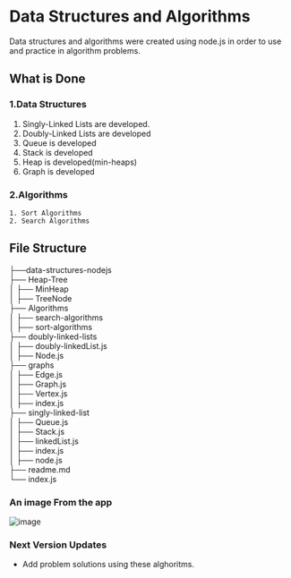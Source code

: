 # Data Structures and Algorithms
  Data structures and algorithms were created using node.js in order to use and practice in algorithm problems.

## What is Done
  ### 1.Data Structures
   1. Singly-Linked Lists are developed.
   2. Doubly-Linked Lists are developed
   3. Queue is developed
   4. Stack is developed
   5. Heap is developed(min-heaps)
   6. Graph is developed
  ### 2.Algorithms
    1. Sort Algorithms
    2. Search Algorithms
## File Structure
├──data-structures-nodejs  
  ├── Heap-Tree  
  │   ├── MinHeap  
  │   ├── TreeNode  
  ├── Algorithms  
  │   ├── search-algorithms  
  │   ├── sort-algorithms  
  ├── doubly-linked-lists  
  │   ├── doubly-linkedList.js  
  │   ├── Node.js  
  ├── graphs  
  │   ├── Edge.js  
  │   ├── Graph.js  
  │   ├── Vertex.js  
  │   ├── index.js  
  ├── singly-linked-list  
  │   ├── Queue.js  
  │   ├── Stack.js  
  │   ├── linkedList.js  
  │   ├── index.js  
  │   ├── node.js  
  ├── readme.md  
  └── index.js  

### An image From the app
  ![image](https://github.com/yssfklc/data-structures-nodejs/assets/121329421/8c5ead78-c971-4e94-8d36-42924b50d680)
### Next Version Updates
- Add problem solutions using these alghoritms.
